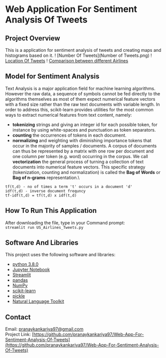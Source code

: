 
# Web Application For Sentiment Analysis Of Tweets

## Project Overview
This is a application for sentiment analysis of tweets and creating maps and histograms based on it.
! [Number Of Tweets](Number of Tweets.png)
! [Location Of Tweets](Map.png)
! [Comparison between different Airlines](Histogram.png)


## Model for Sentiment Analysis
Text Analysis is a major application field for machine learning algorithms. However the raw data, a sequence of symbols cannot be fed directly to the algorithms themselves as most of them expect numerical feature vectors with a fixed size rather than the raw text documents with variable length.
In order to address this, scikit-learn provides utilities for the most common ways to extract numerical features from text content, namely:
* **tokenizing** strings and giving an integer id for each possible token, for instance by using white-spaces and punctuation as token separators.
* **counting** the occurrences of tokens in each document.
* **normalizing** and weighting with diminishing importance tokens that occur in the majority of samples / documents.
A corpus of documents can thus be represented by a matrix with one row per document and one column per token (e.g. word) occurring in the corpus.
We call **vectorization** the general process of turning a collection of text documents into numerical feature vectors. This specific strategy (tokenization, counting and normalization) is called the **Bag of Words** or **Bag of n-grams** representation.\

`tf(t,d) - no of times a term 't' occurs in a document 'd'`\
`idf(t,d) - inverse document frequncy`\
`tf-idf(t,d) = tf(t,d) x idf(t,d)`

## How To Run This Application
After downloading the file, type in your Command prompt:\
`streamlit run US_Airlines_Tweets.py`

## Software And Libraries
This project uses the following software and libraries:
* [python 3.8.0](https://www.python.org/downloads/release/python-380/)
* [Jupyter Notebook](https://jupyter.org/)
* [Streamlit](https://www.streamlit.io/)
* [pandas](https://pandas.pydata.org/)
* [NumPy](https://numpy.org/)
* [scikit-learn](https://scikit-learn.org/stable/)
* [pickle](https://docs.python.org/3/library/pickle.html)
* [Natural Language Toolkit](https://www.nltk.org/)

## Contact
Email: pranaykankariya97@gmail.com \
Project Link: [https://github.com/pranaykankariya97/Web-App-For-Sentiment-Analysis-Of-Tweets](https://github.com/pranaykankariya97/Web-App-For-Sentiment-Analysis-Of-Tweets)

